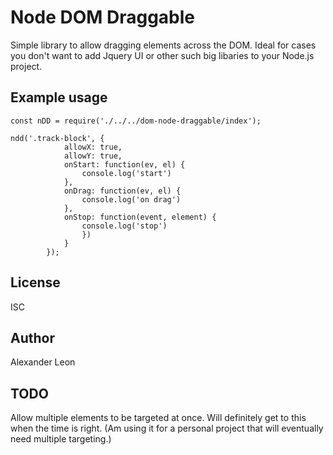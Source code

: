 # Node DOM Draggable
Simple library to allow dragging elements across the DOM. Ideal for cases you don't want to add Jquery UI or other such big libaries to your Node.js project.



Example usage
----

    const nDD = require('./../../dom-node-draggable/index');

    ndd('.track-block', {
                allowX: true,
                allowY: true,
                onStart: function(ev, el) {
                    console.log('start')
                },
                onDrag: function(ev, el) {
                    console.log('on drag')
                },
                onStop: function(event, element) {
                    console.log('stop')
                    })
                }
            });



License
----

ISC

Author
----

Alexander Leon

TODO
----

Allow multiple elements to be targeted at once. Will definitely get to this when the time is right. (Am using it for a personal project that will eventually need multiple targeting.)